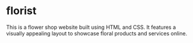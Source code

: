 # florist
This is a flower shop website built using HTML and CSS. It features a visually appealing layout to showcase floral products and services online.
